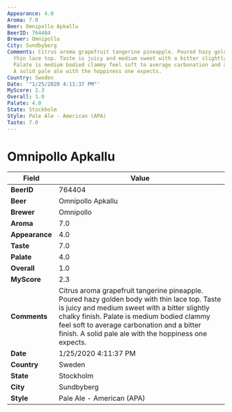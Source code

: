 ```yaml
---
Appearance: 4.0
Aroma: 7.0
Beer: Omnipollo Apkallu
BeerID: 764404
Brewer: Omnipollo
City: Sundbyberg
Comments: Citrus aroma grapefruit tangerine pineapple. Poured hazy golden body with
  thin lace top. Taste is juicy and medium sweet with a bitter slightly chalky finish.
  Palate is medium bodied clammy feel soft to average carbonation and a bitter finish.
  A solid pale ale with the hoppiness one expects.
Country: Sweden
Date: '"1/25/2020 4:11:37 PM"'
MyScore: 2.3
Overall: 1.0
Palate: 4.0
State: Stockholm
Style: Pale Ale - American (APA)
Taste: 7.0
---
```


# Omnipollo Apkallu

| Field         | Value |
|---------------|-------|
| **BeerID** | 764404 |
| **Beer** | Omnipollo Apkallu |
| **Brewer** | Omnipollo |
| **Aroma** | 7.0 |
| **Appearance** | 4.0 |
| **Taste** | 7.0 |
| **Palate** | 4.0 |
| **Overall** | 1.0 |
| **MyScore** | 2.3 |
| **Comments** | Citrus aroma grapefruit tangerine pineapple. Poured hazy golden body with thin lace top. Taste is juicy and medium sweet with a bitter slightly chalky finish. Palate is medium bodied clammy feel soft to average carbonation and a bitter finish. A solid pale ale with the hoppiness one expects. |
| **Date** | 1/25/2020 4:11:37 PM |
| **Country** | Sweden |
| **State** | Stockholm |
| **City** | Sundbyberg |
| **Style** | Pale Ale - American (APA) |
